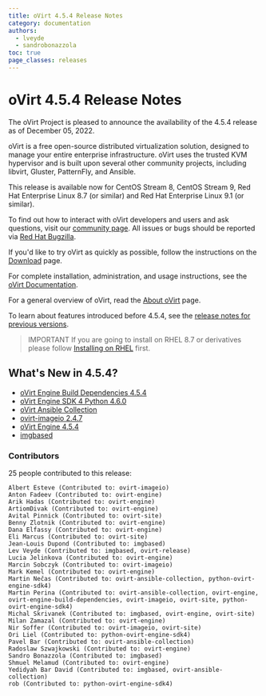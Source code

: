 ```yaml
---
title: oVirt 4.5.4 Release Notes
category: documentation
authors:
  - lveyde
  - sandrobonazzola
toc: true
page_classes: releases
---
```



# oVirt 4.5.4 Release Notes

The oVirt Project is pleased to announce the availability of the 4.5.4 release as of December 05, 2022.

oVirt is a free open-source distributed virtualization solution,
designed to manage your entire enterprise infrastructure.
oVirt uses the trusted KVM hypervisor and is built upon several other community
projects, including libvirt, Gluster, PatternFly, and Ansible.

This release is available now for CentOS Stream 8, CentOS Stream 9,
Red Hat Enterprise Linux 8.7 (or similar) and Red Hat Enterprise Linux 9.1 (or similar).

To find out how to interact with oVirt developers and users and ask questions,
visit our [community page](/community/).
All issues or bugs should be reported via
[Red Hat Bugzilla](https://bugzilla.redhat.com/enter_bug.cgi?classification=oVirt).



If you'd like to try oVirt as quickly as possible, follow the instructions on
the [Download](/download/) page.


For complete installation, administration, and usage instructions, see
the [oVirt Documentation](/documentation/).

For a general overview of oVirt, read the [About oVirt](/community/about.html)
page.

To learn about features introduced before 4.5.4, see the
[release notes for previous versions](/documentation/#previous-release-notes).

> IMPORTANT
> If you are going to install on RHEL 8.7 or derivatives please follow [Installing on RHEL](/download/install_on_rhel.html) first.



## What's New in 4.5.4?

* [oVirt Engine Build Dependencies 4.5.4](https://github.com/oVirt/ovirt-engine-build-dependencies/releases/tag/ovirt-engine-build-dependencies-4.5.4)
* [oVirt Engine SDK 4 Python 4.6.0](https://github.com/oVirt/python-ovirt-engine-sdk4/releases/tag/4.6.0)
* [oVirt Ansible Collection](https://github.com/oVirt/ovirt-ansible-collection/releases/tag/3.0.0-1)
* [ovirt-imageio 2.4.7](https://github.com/oVirt/ovirt-imageio/releases/tag/v2.4.7)
* [oVirt Engine 4.5.4](https://github.com/oVirt/ovirt-engine/releases/tag/ovirt-engine-4.5.4)
* [imgbased](https://github.com/oVirt/imgbased/releases/tag/imgbased-1.2.25)

### Contributors

25 people contributed to this release:

	Albert Esteve (Contributed to: ovirt-imageio)
	Anton Fadeev (Contributed to: ovirt-engine)
	Arik Hadas (Contributed to: ovirt-engine)
	ArtiomDivak (Contributed to: ovirt-engine)
	Avital Pinnick (Contributed to: ovirt-site)
	Benny Zlotnik (Contributed to: ovirt-engine)
	Dana Elfassy (Contributed to: ovirt-engine)
	Eli Marcus (Contributed to: ovirt-site)
	Jean-Louis Dupond (Contributed to: imgbased)
	Lev Veyde (Contributed to: imgbased, ovirt-release)
	Lucia Jelinkova (Contributed to: ovirt-engine)
	Marcin Sobczyk (Contributed to: ovirt-imageio)
	Mark Kemel (Contributed to: ovirt-engine)
	Martin Nečas (Contributed to: ovirt-ansible-collection, python-ovirt-engine-sdk4)
	Martin Perina (Contributed to: ovirt-ansible-collection, ovirt-engine, ovirt-engine-build-dependencies, ovirt-imageio, ovirt-site, python-ovirt-engine-sdk4)
	Michal Skrivanek (Contributed to: imgbased, ovirt-engine, ovirt-site)
	Milan Zamazal (Contributed to: ovirt-engine)
	Nir Soffer (Contributed to: ovirt-imageio, ovirt-site)
	Ori Liel (Contributed to: python-ovirt-engine-sdk4)
	Pavel Bar (Contributed to: ovirt-ansible-collection)
	Radoslaw Szwajkowski (Contributed to: ovirt-engine)
	Sandro Bonazzola (Contributed to: imgbased)
	Shmuel Melamud (Contributed to: ovirt-engine)
	Yedidyah Bar David (Contributed to: imgbased, ovirt-ansible-collection)
	rob (Contributed to: python-ovirt-engine-sdk4)
